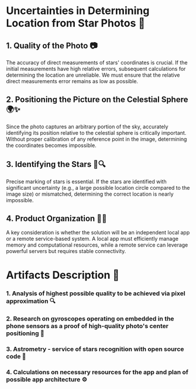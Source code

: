 # Uncertainties in Determining Location from Star Photos 🌌

## 1. Quality of the Photo 📷
The accuracy of direct measurements of stars' coordinates is crucial. If the initial measurements have high relative errors, subsequent calculations for determining the location are unreliable. We must ensure that the relative direct measurements error remains as low as possible.

## 2. Positioning the Picture on the Celestial Sphere 🌍✨
Since the photo captures an arbitrary portion of the sky, accurately identifying its position relative to the celestial sphere is critically important. Without proper calibration of any reference point in the image, determining the coordinates becomes impossible.

## 3. Identifying the Stars 🌟🔍
Precise marking of stars is essential. If the stars are identified with significant uncertainty (e.g., a large possible location circle compared to the image size) or mismatched, determining the correct location is nearly impossible.

## 4. Product Organization 📲💾
A key consideration is whether the solution will be an independent local app or a remote service-based system. A local app must efficiently manage memory and computational resources, while a remote service can leverage powerful servers but requires stable connectivity. 


# Artifacts Description 📜

### 1. Analysis of highest possible quality to be achieved via pixel approximation 🔍
### 2. Research on gyroscopes operating on embedded in the phone sensors as a proof of high-quality photo's center positioning 📱
### 3. Astrometry - service of stars recognition with open source code 🌠
### 4. Calculations on necessary resources for the app and plan of possible app architecture ⚙️
